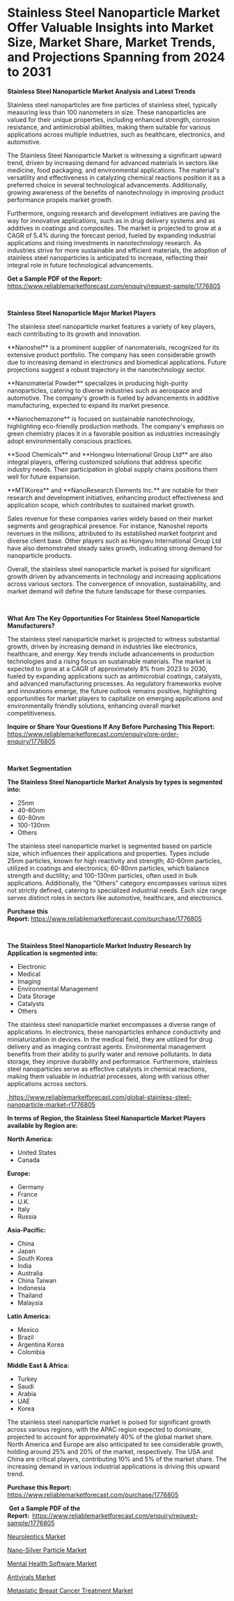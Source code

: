 <p><h1>Stainless Steel Nanoparticle Market Offer Valuable Insights into Market Size, Market Share, Market Trends, and Projections Spanning from 2024 to 2031</h1></p><p><strong>Stainless Steel Nanoparticle Market Analysis and Latest Trends</strong></p>
<p><p>Stainless steel nanoparticles are fine particles of stainless steel, typically measuring less than 100 nanometers in size. These nanoparticles are valued for their unique properties, including enhanced strength, corrosion resistance, and antimicrobial abilities, making them suitable for various applications across multiple industries, such as healthcare, electronics, and automotive.</p><p>The Stainless Steel Nanoparticle Market is witnessing a significant upward trend, driven by increasing demand for advanced materials in sectors like medicine, food packaging, and environmental applications. The material's versatility and effectiveness in catalyzing chemical reactions position it as a preferred choice in several technological advancements. Additionally, growing awareness of the benefits of nanotechnology in improving product performance propels market growth.</p><p>Furthermore, ongoing research and development initiatives are paving the way for innovative applications, such as in drug delivery systems and as additives in coatings and composites. The market is projected to grow at a CAGR of 5.4% during the forecast period, fueled by expanding industrial applications and rising investments in nanotechnology research. As industries strive for more sustainable and efficient materials, the adoption of stainless steel nanoparticles is anticipated to increase, reflecting their integral role in future technological advancements.</p></p>
<p><strong>Get a Sample PDF of the Report:&nbsp;</strong> <a href="https://www.reliablemarketforecast.com/enquiry/request-sample/1776805?utm_campaign=1900&utm_medium=2&utm_source=Github&utm_content=ia&utm_term=20122024&utm_id=stainless-steel-nanoparticle">https://www.reliablemarketforecast.com/enquiry/request-sample/1776805</a></p>
<p>&nbsp;</p>
<p><strong>Stainless Steel Nanoparticle Major Market Players</strong></p>
<p><p>The stainless steel nanoparticle market features a variety of key players, each contributing to its growth and innovation.</p><p>**Nanoshel** is a prominent supplier of nanomaterials, recognized for its extensive product portfolio. The company has seen considerable growth due to increasing demand in electronics and biomedical applications. Future projections suggest a robust trajectory in the nanotechnology sector.</p><p>**Nanomaterial Powder** specializes in producing high-purity nanoparticles, catering to diverse industries such as aerospace and automotive. The company's growth is fueled by advancements in additive manufacturing, expected to expand its market presence.</p><p>**Nanochemazone** is focused on sustainable nanotechnology, highlighting eco-friendly production methods. The company's emphasis on green chemistry places it in a favorable position as industries increasingly adopt environmentally conscious practices.</p><p>**Sood Chemicals** and **Hongwu International Group Ltd** are also integral players, offering customized solutions that address specific industry needs. Their participation in global supply chains positions them well for future expansion.</p><p>**MTIKorea** and **NanoResearch Elements Inc.** are notable for their research and development initiatives, enhancing product effectiveness and application scope, which contributes to sustained market growth.</p><p>Sales revenue for these companies varies widely based on their market segments and geographical presence. For instance, Nanoshel reports revenues in the millions, attributed to its established market footprint and diverse client base. Other players such as Hongwu International Group Ltd have also demonstrated steady sales growth, indicating strong demand for nanoparticle products.</p><p>Overall, the stainless steel nanoparticle market is poised for significant growth driven by advancements in technology and increasing applications across various sectors. The convergence of innovation, sustainability, and market demand will define the future landscape for these companies.</p></p>
<p>&nbsp;</p>
<p><strong>What Are The Key Opportunities For Stainless Steel Nanoparticle Manufacturers?</strong></p>
<p><p>The stainless steel nanoparticle market is projected to witness substantial growth, driven by increasing demand in industries like electronics, healthcare, and energy. Key trends include advancements in production technologies and a rising focus on sustainable materials. The market is expected to grow at a CAGR of approximately 8% from 2023 to 2030, fueled by expanding applications such as antimicrobial coatings, catalysts, and advanced manufacturing processes. As regulatory frameworks evolve and innovations emerge, the future outlook remains positive, highlighting opportunities for market players to capitalize on emerging applications and environmentally friendly solutions, enhancing overall market competitiveness.</p></p>
<p><strong>Inquire or Share Your Questions If Any Before Purchasing This Report:</strong> <a href="https://www.reliablemarketforecast.com/enquiry/pre-order-enquiry/1776805?utm_campaign=1900&utm_medium=2&utm_source=Github&utm_content=ia&utm_term=20122024&utm_id=stainless-steel-nanoparticle">https://www.reliablemarketforecast.com/enquiry/pre-order-enquiry/1776805</a></p>
<p>&nbsp;</p>
<p><strong>Market Segmentation</strong></p>
<p><strong>The Stainless Steel Nanoparticle Market Analysis by types is segmented into:</strong></p>
<p><ul><li>25nm</li><li>40-60nm</li><li>60-80nm</li><li>100-130nm</li><li>Others</li></ul></p>
<p><p>The stainless steel nanoparticle market is segmented based on particle size, which influences their applications and properties. Types include 25nm particles, known for high reactivity and strength; 40-60nm particles, utilized in coatings and electronics; 60-80nm particles, which balance strength and ductility; and 100-130nm particles, often used in bulk applications. Additionally, the "Others" category encompasses various sizes not strictly defined, catering to specialized industrial needs. Each size range serves distinct roles in sectors like automotive, healthcare, and electronics.</p></p>
<p><strong>Purchase this Report:&nbsp;</strong><a href="https://www.reliablemarketforecast.com/purchase/1776805?utm_campaign=1900&utm_medium=2&utm_source=Github&utm_content=ia&utm_term=20122024&utm_id=stainless-steel-nanoparticle">https://www.reliablemarketforecast.com/purchase/1776805</a></p>
<p>&nbsp;</p>
<p><strong>The Stainless Steel Nanoparticle Market Industry Research by Application is segmented into:</strong></p>
<p><ul><li>Electronic</li><li>Medical</li><li>Imaging</li><li>Environmental Management</li><li>Data Storage</li><li>Catalysts</li><li>Others</li></ul></p>
<p><p>The stainless steel nanoparticle market encompasses a diverse range of applications. In electronics, these nanoparticles enhance conductivity and miniaturization in devices. In the medical field, they are utilized for drug delivery and as imaging contrast agents. Environmental management benefits from their ability to purify water and remove pollutants. In data storage, they improve durability and performance. Furthermore, stainless steel nanoparticles serve as effective catalysts in chemical reactions, making them valuable in industrial processes, along with various other applications across sectors.</p></p>
<p><a href="https://www.reliablemarketforecast.com/global-stainless-steel-nanoparticle-market-r1776805?utm_campaign=1900&utm_medium=2&utm_source=Github&utm_content=ia&utm_term=20122024&utm_id=stainless-steel-nanoparticle">&nbsp;https://www.reliablemarketforecast.com/global-stainless-steel-nanoparticle-market-r1776805</a></p>
<p><strong>In terms of Region, the Stainless Steel Nanoparticle Market Players available by Region are:</strong></p>
<p>
    <p> <strong> North America: </strong>
        <ul>
            <li>United States</li>
            <li>Canada</li>
        </ul>
        </p> 
    <p> <strong> Europe: </strong>
        <ul>
            <li>Germany</li>
            <li>France</li>
            <li>U.K.</li>
            <li>Italy</li>
            <li>Russia</li>
        </ul>
        </p> 
    <p> <strong> Asia-Pacific: </strong>
        <ul>
            <li>China</li>
            <li>Japan</li>
            <li>South Korea</li>
            <li>India</li>
            <li>Australia</li>
            <li>China Taiwan</li>
            <li>Indonesia</li>
            <li>Thailand</li>
            <li>Malaysia</li>
        </ul>
        </p> 
    <p> <strong> Latin America: </strong>
        <ul>
            <li>Mexico</li>
            <li>Brazil</li>
            <li>Argentina Korea</li>
            <li>Colombia</li>
        </ul>
        </p> 
    <p> <strong> Middle East & Africa: </strong>
        <ul>
            <li>Turkey</li>
            <li>Saudi</li>
            <li>Arabia</li>
            <li>UAE</li>
            <li>Korea</li>
        </ul>
    </p>
    </p>
<p><p>The stainless steel nanoparticle market is poised for significant growth across various regions, with the APAC region expected to dominate, projected to account for approximately 40% of the global market share. North America and Europe are also anticipated to see considerable growth, holding around 25% and 20% of the market, respectively. The USA and China are critical players, contributing 10% and 5% of the market share. The increasing demand in various industrial applications is driving this upward trend.</p></p>
<p><strong>Purchase this Report: </strong><a href="https://www.reliablemarketforecast.com/purchase/1776805?utm_campaign=1900&utm_medium=2&utm_source=Github&utm_content=ia&utm_term=20122024&utm_id=stainless-steel-nanoparticle">https://www.reliablemarketforecast.com/purchase/1776805</a></p>
<p>&nbsp;<strong>Get a Sample PDF of the Report:&nbsp;&nbsp;</strong><a href="https://www.reliablemarketforecast.com/enquiry/request-sample/1776805?utm_campaign=1900&utm_medium=2&utm_source=Github&utm_content=ia&utm_term=20122024&utm_id=stainless-steel-nanoparticle">https://www.reliablemarketforecast.com/enquiry/request-sample/1776805</a></p>
<p><strong></strong></p>
<p><p><a href="https://www.linkedin.com/pulse/exploring-138-growth-neuroleptics-market-2031-key-trends-9awne?utm_campaign=1900&utm_medium=2&utm_source=Github&utm_content=ia&utm_term=20122024&utm_id=stainless-steel-nanoparticle">Neuroleptics Market</a></p><p><a href="https://github.com/santosh758595/Market-Research-Report-List-6/blob/main/nano-silver-particle-market.md?utm_campaign=1900&utm_medium=2&utm_source=Github&utm_content=ia&utm_term=20122024&utm_id=stainless-steel-nanoparticle">Nano-Silver Particle Market</a></p><p><a href="https://www.linkedin.com/pulse/mental-health-software-market-size-expand-cagr-114-along-its-major-o2g7f?utm_campaign=1900&utm_medium=2&utm_source=Github&utm_content=ia&utm_term=20122024&utm_id=stainless-steel-nanoparticle">Mental Health Software Market</a></p><p><a href="https://www.linkedin.com/pulse/antivirals-research-report-industry-development-estimated-cagr-e6ege?utm_campaign=1900&utm_medium=2&utm_source=Github&utm_content=ia&utm_term=20122024&utm_id=stainless-steel-nanoparticle">Antivirals Market</a></p><p><a href="https://www.linkedin.com/pulse/metastatic-breast-cancer-treatment-market-size-status-forecast-orqdf?utm_campaign=1900&utm_medium=2&utm_source=Github&utm_content=ia&utm_term=20122024&utm_id=stainless-steel-nanoparticle">Metastatic Breast Cancer Treatment Market</a></p></p>